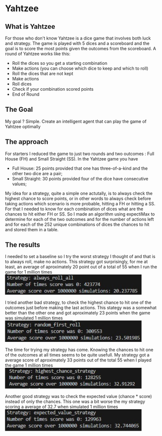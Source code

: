 # Yahtzee

## What is Yahtzee
For those who don't know Yahtzee is a dice game that involves both luck and strategy. The game is played with 5 dices and a scoreboard and the goal is to score the most points given the outcomes from the scoreboard. A round of Yahtzee works like this:
- Roll the dices so you get a starting combination
- Make actions (you can choose which dice to keep and which to roll)
- Roll the dices that are not kept
- Make actions
- Roll dices
- Check if your combination scored points
- End of Round

## The Goal
My goal ? Simple. Create an intelligent agent that can play the game of Yahtzee optimally

## The approach
For starters I reduced the game to just two rounds and two outcomes : Full House (FH) and Small Straight (SS). In the Yahtzee game you have 
- Full House: 25 points provided that one has three-of-a-kind and the other two dice are a pair;
- Small Straight: 30 points provided four of the dice have consecutive values; <br>

My idea for a strategy, quite a simple one actutally, is to always check the highest chance to score points, or in other words to always check before taking actions which scenario is more probable, hitting a FH or hitting a SS. For that I needed to know for each combination of dices what are the chances to hit either FH or SS. So I made an algorithm using expectiMax to determine for each of the two outcomes and for the number of actions left and for each of the 252 unique combinations of dices the chances to hit and stored them in a table.

## The results
I needed to set a baseline so I try the worst strategy I thought of and that is to always roll, make no actions. This strategy got surprisingly, for me at least, an average of aproximately 20 point out of a total of 55 when I run the game for 1 million times <br>
<img src="media/always_roll.jpg" width="450" title="Final build" > <br> 

I tried another bad strategy, to check the highest chance to hit one of the outcomes just before making the last actions. This stategy was a somewhat better than the other one and got aproximately 23 points when the game was simulated 1 million times <br>
<img src="media/random_first_roll.jpg" width="450" title="Final build" > <br> 

The time for trying my strategy has come. Knowing the chances to hit one of the outcomes at all times seems to be quite usefull. My strategy got a average score of aproximately 33 points out of the total 55 when I played the game 1 million times <br>
<img src="media/highest_chance_strategy.jpg" width="450" title="Final build" > <br> 

Another good strategy was to check the expected value (chance * score) instead of only the chances. This one was a bit worse the my strategy scoring a average of 32.7 when simulated 1 million times <br>
<img src="media/expected_value.jpg" width="450" title="Final build" > <br> 
